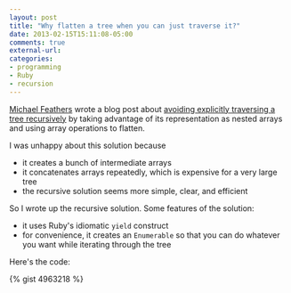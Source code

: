 ```yaml
---
layout: post
title: "Why flatten a tree when you can just traverse it?"
date: 2013-02-15T15:11:08-05:00
comments: true
external-url: 
categories: 
- programming
- Ruby
- recursion
---
```

[Michael Feathers](http://michaelfeathers.typepad.com/michael_feathers_blog/) wrote a blog post about [avoiding explicitly traversing a tree recursively](http://michaelfeathers.typepad.com/michael_feathers_blog/2013/02/sub-tree-selection-with-flattenselect.html) by taking advantage of its representation as nested arrays and using array operations to flatten.

I was unhappy about this solution because

- it creates a bunch of intermediate arrays
- it concatenates arrays repeatedly, which is expensive for a very large tree
- the recursive solution seems more simple, clear, and efficient

So I wrote up the recursive solution. Some features of the solution:

- it uses Ruby's idiomatic `yield` construct
- for convenience, it creates an `Enumerable` so that you can do whatever you want while iterating through the tree

Here's the code:

{% gist 4963218 %}
